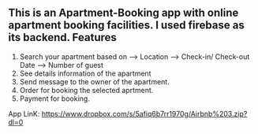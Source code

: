 This is an Apartment-Booking app with online apartment booking facilities. I used firebase as its backend.
Features
-------------------------
1. Search your apartment based on
--> Location
--> Check-in/ Check-out Date
--> Number of guest
2. See details information of the apartment
3. Send message to the owner of the apartment.
4. Order for booking the selected aprtment.
5. Payment for booking.

App LinK:
https://www.dropbox.com/s/5afiq6b7rr1970g/Airbnb%203.zip?dl=0
